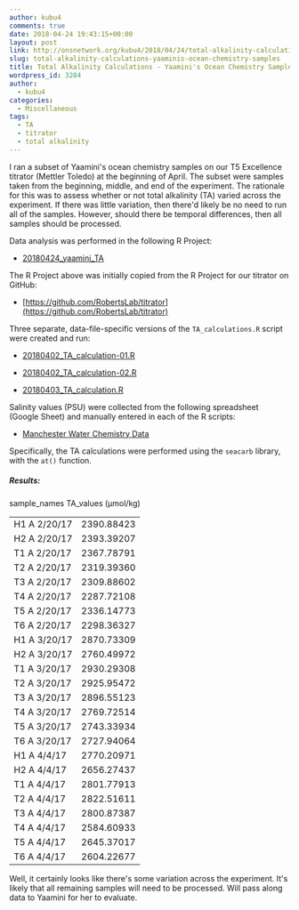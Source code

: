 ```yaml
---
author: kubu4
comments: true
date: 2018-04-24 19:43:15+00:00
layout: post
link: http://onsnetwork.org/kubu4/2018/04/24/total-alkalinity-calculations-yaaminis-ocean-chemistry-samples/
slug: total-alkalinity-calculations-yaaminis-ocean-chemistry-samples
title: Total Alkalinity Calculations - Yaamini's Ocean Chemistry Samples
wordpress_id: 3284
author:
  - kubu4
categories:
  - Miscellaneous
tags:
  - TA
  - titrator
  - total alkalinity
---
```


I ran a subset of Yaamini's ocean chemistry samples on our T5 Excellence titrator (Mettler Toledo) at the beginning of April. The subset were samples taken from the beginning, middle, and end of the experiment. The rationale for this was to assess whether or not total alkalinity (TA) varied across the experiment. If there was little variation, then there'd likely be no need to run all of the samples. However, should there be temporal differences, then all samples should be processed.

Data analysis was performed in the following R Project:





  * [20180424_yaamini_TA](http://owl.fish.washington.edu/Athaliana/20180424_yaamini_TA/)



The R Project above was initially copied from the R Project for our titrator on GitHub:



  * [https://github.com/RobertsLab/titrator](https://github.com/RobertsLab/titrator)



Three separate, data-file-specific versions of the `TA_calculations.R` script were created and run:





  * [20180402_TA_calculation-01.R](http://owl.fish.washington.edu/Athaliana/20180424_yaamini_TA/scripts/20180402_TA_calculation-01.R)



  * [20180402_TA_calculation-02.R](http://owl.fish.washington.edu/Athaliana/20180424_yaamini_TA/scripts/20180402_TA_calculation-02.R)



  * [20180403_TA_calculation.R](http://owl.fish.washington.edu/Athaliana/20180424_yaamini_TA/scripts/20180403_TA_calculation.R)






Salinity values (PSU) were collected from the following spreadsheet (Google Sheet) and manually entered in each of the R scripts:





  * [Manchester Water Chemistry Data](https://docs.google.com/spreadsheets/d/1NimY1gQFM8eR_wdkM5__nEw3JwEhihmIBHiOqXnBYJ4/edit#gid=84274380)



Specifically, the TA calculations were performed using the `seacarb` library, with the `at()` function.



##### Results:



<table >

<tr >
  sample_names
  TA_values (μmol/kg)
</tr>

<tbody >
<tr >
  
<td >H1 A 2/20/17
</td>
  
<td >2390.88423
</td>
</tr>
<tr >
  
<td >H2 A 2/20/17
</td>
  
<td >2393.39207
</td>
</tr>
<tr >
  
<td >T1 A 2/20/17
</td>
  
<td >2367.78791
</td>
</tr>
<tr >
  
<td >T2 A 2/20/17
</td>
  
<td >2319.39360
</td>
</tr>
<tr >
  
<td >T3 A 2/20/17
</td>
  
<td >2309.88602
</td>
</tr>
<tr >
  
<td >T4 A 2/20/17
</td>
  
<td >2287.72108
</td>
</tr>
<tr >
  
<td >T5 A 2/20/17
</td>
  
<td >2336.14773
</td>
</tr>
<tr >
  
<td >T6 A 2/20/17
</td>
  
<td >2298.36327
</td>
</tr>
<tr >
  
<td >H1 A 3/20/17
</td>
  
<td >2870.73309
</td>
</tr>
<tr >
  
<td >H2 A 3/20/17
</td>
  
<td >2760.49972
</td>
</tr>
<tr >
  
<td >T1 A 3/20/17
</td>
  
<td >2930.29308
</td>
</tr>
<tr >
  
<td >T2 A 3/20/17
</td>
  
<td >2925.95472
</td>
</tr>
<tr >
  
<td >T3 A 3/20/17
</td>
  
<td >2896.55123
</td>
</tr>
<tr >
  
<td >T4 A 3/20/17
</td>
  
<td >2769.72514
</td>
</tr>
<tr >
  
<td >T5 A 3/20/17
</td>
  
<td >2743.33934
</td>
</tr>
<tr >
  
<td >T6 A 3/20/17
</td>
  
<td >2727.94064
</td>
</tr>
<tr >
  
<td >H1 A 4/4/17
</td>
  
<td >2770.20971
</td>
</tr>
<tr >
  
<td >H2 A 4/4/17
</td>
  
<td >2656.27437
</td>
</tr>
<tr >
  
<td >T1 A 4/4/17
</td>
  
<td >2801.77913
</td>
</tr>
<tr >
  
<td >T2 A 4/4/17
</td>
  
<td >2822.51611
</td>
</tr>
<tr >
  
<td >T3 A 4/4/17
</td>
  
<td >2800.87387
</td>
</tr>
<tr >
  
<td >T4 A 4/4/17
</td>
  
<td >2584.60933
</td>
</tr>
<tr >
  
<td >T5 A 4/4/17
</td>
  
<td >2645.37017
</td>
</tr>
<tr >
  
<td >T6 A 4/4/17
</td>
  
<td >2604.22677
</td>
</tr>
</tbody>
</table>

Well, it certainly looks like there's some variation across the experiment. It's likely that all remaining samples will need to be processed. Will pass along data to Yaamini for her to evaluate.

